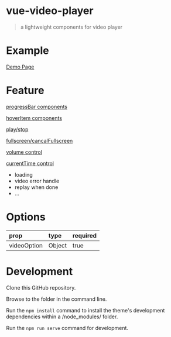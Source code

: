 # vue-video-player

> a lightweight components for video player

# Example

[Demo Page](https://unbrain.github.io/vue-video-player/dist/)

# Feature
<u>progressBar components</u>

<u>hoverItem components</u>

<u>play/stop</u>

<u>fullscreen/cancalFullscreen</u>

<u>volume control</u>

<u>currentTime control</u>

- loading
- video error handle
- replay when done
- ...

# Options
| prop| type | required |
| :----| :---- | :---- |
| videoOption | Object | true |


# Development
Clone this GitHub repository.

Browse to the folder in the command line.

Run the `npm install` command to install the theme's development dependencies within a /node_modules/ folder.

Run the `npm run serve` command for development.

